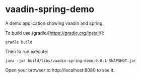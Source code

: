 # vaadin-spring-demo
A demo application showing vaadin and spring

To build use (gradle)[https://gradle.org/install/]:
```
gradle build
```
Then to run execute:
```
java -jar build/libs/vaadin-spring-demo-0.0.1-SNAPSHOT.jar
```
Open your browser to http://localhost:8080 to see it.